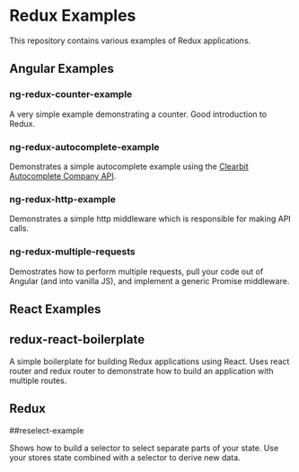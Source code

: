 # Redux Examples

This repository contains various examples of Redux applications. 

## Angular Examples

### ng-redux-counter-example

A very simple example demonstrating a counter. Good introduction to Redux.

### ng-redux-autocomplete-example 

Demonstrates a simple autocomplete example using the [Clearbit Autocomplete Company API](https://autocomplete.clearbit.com/v1/companies).

### ng-redux-http-example 

Demonstrates a simple http middleware which is responsible for making API calls.

### ng-redux-multiple-requests

Demostrates how to perform multiple requests, pull your code out of Angular (and into vanilla JS), and implement a generic Promise middleware.

## React Examples

## redux-react-boilerplate 

A simple boilerplate for building Redux applications using React. Uses react router and redux router to demonstrate how to build an application with multiple routes.

## Redux

##reselect-example 

Shows how to build a selector to select separate parts of your state. Use your stores state combined with a selector to derive new data.
